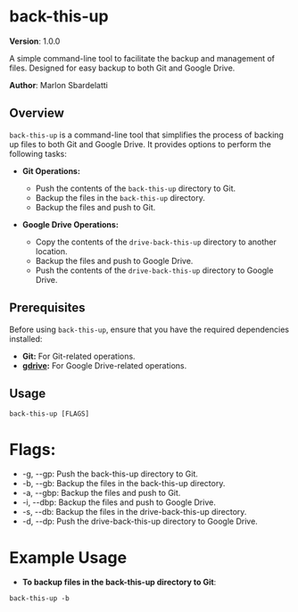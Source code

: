 # back-this-up

**Version**: 1.0.0

A simple command-line tool to facilitate the backup and management of files. Designed for easy backup to both Git and Google Drive.

**Author**: Marlon Sbardelatti

## Overview

`back-this-up` is a command-line tool that simplifies the process of backing up files to both Git and Google Drive. It provides options to perform the following tasks:

- **Git Operations:**
  - Push the contents of the `back-this-up` directory to Git.
  - Backup the files in the `back-this-up` directory.
  - Backup the files and push to Git.

- **Google Drive Operations:**
  - Copy the contents of the `drive-back-this-up` directory to another location.
  - Backup the files and push to Google Drive.
  - Push the contents of the `drive-back-this-up` directory to Google Drive.

## Prerequisites

Before using `back-this-up`, ensure that you have the required dependencies installed:

- **Git:** For Git-related operations.
- **[gdrive](https://github.com/gdrive-org/gdrive):** For Google Drive-related operations.

## Usage

```shell
back-this-up [FLAGS]
```
# Flags:

- -g, --gp: Push the back-this-up directory to Git.
- -b, --gb: Backup the files in the back-this-up directory.
- -a, --gbp: Backup the files and push to Git.
- -i, --dbp: Backup the files and push to Google Drive.
- -s, --db: Backup the files in the drive-back-this-up directory.
- -d, --dp: Push the drive-back-this-up directory to Google Drive.

# Example Usage

- **To backup files in the back-this-up directory to Git**:

 
```shell
back-this-up -b
```

